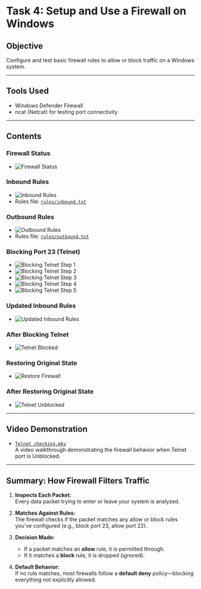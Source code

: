 # Task 4: Setup and Use a Firewall on Windows

## Objective
Configure and test basic firewall rules to allow or block traffic on a Windows system.

---

## Tools Used
- Windows Defender Firewall
- ncat (Netcat) for testing port connectivity

---

## Contents

### Firewall Status

- ![Firewall Status](imgs/firewall_stauts.png)

### Inbound Rules

- ![Inbound Rules](imgs/inbound_rules.png)
- Rules file: [`rules/inbound.txt`](rules/inbound.txt)

### Outbound Rules

- ![Outbound Rules](imgs/outbound_rules.png)
- Rules file: [`rules/outbound.txt`](rules/outbound.txt)

### Blocking Port 23 (Telnet)

- ![Blocking Telnet Step 1](imgs/blocking_telnet_1.png)
- ![Blocking Telnet Step 2](imgs/blocking_telnet_2.png)
- ![Blocking Telnet Step 3](imgs/blocking_telnet_3.png)
- ![Blocking Telnet Step 4](imgs/blocking_telnet_4.png)
- ![Blocking Telnet Step 5](imgs/blocking_telnet_5.png)

### Updated Inbound Rules

- ![Updated Inbound Rules](imgs/updated_inbound_rules.png)

### After Blocking Telnet

- ![Telnet Blocked](imgs/telnet_block.png)

### Restoring Original State

- ![Restore Firewall](imgs/restore_previous_firewall.png)

### After Restoring Original State

- ![Telnet Unblocked](imgs/telnet_unblock.png)

---

## Video Demonstration

- [`Telnet checking.mkv`](Telnet%20checking.mkv)  
  A video walkthrough demonstrating the firewall behavior when Telnet port is Unblocked.

---

## Summary: How Firewall Filters Traffic

1. **Inspects Each Packet:**  
   Every data packet trying to enter or leave your system is analyzed.

2. **Matches Against Rules:**  
   The firewall checks if the packet matches any allow or block rules you've configured (e.g., block port 23, allow port 22).

3. **Decision Made:**  
   - If a packet matches an **allow** rule, it is permitted through.  
   - If it matches a **block** rule, it is dropped (ignored).

4. **Default Behavior:**  
   If no rule matches, most firewalls follow a **default deny** policy—blocking everything not explicitly allowed.

